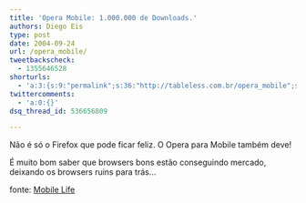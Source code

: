 ```yaml
---
title: 'Opera Mobile: 1.000.000 de Downloads.'
authors: Diego Eis
type: post
date: 2004-09-24
url: /opera_mobile/
tweetbackscheck:
  - 1355646528
shorturls:
  - 'a:3:{s:9:"permalink";s:36:"http://tableless.com.br/opera_mobile";s:7:"tinyurl";s:26:"http://tinyurl.com/3u295ee";s:4:"isgd";s:19:"http://is.gd/UiJrqJ";}'
twittercomments:
  - 'a:0:{}'
dsq_thread_id: 536656809

---
```

Não é só o Firefox que pode ficar feliz. O Opera para Mobile também deve!
              
É muito bom saber que browsers bons estão conseguindo mercado, deixando os browsers ruins para trás&#8230;
              
fonte: [Mobile Life][1]

 [1]: http://www.mobilelife.com.br/comenta.asp?post=216